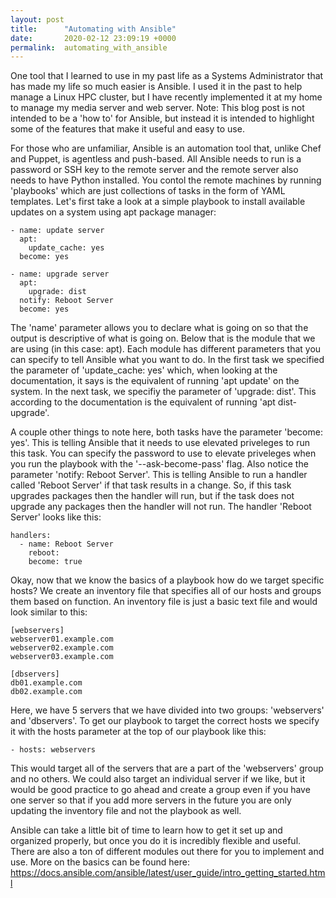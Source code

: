 ```yaml
---
layout: post
title:      "Automating with Ansible"
date:       2020-02-12 23:09:19 +0000
permalink:  automating_with_ansible
---
```



One tool that I learned to use in my past life as a Systems Administrator that has made my life so much easier is Ansible. I used it in the past to help manage a Linux HPC cluster, but I have recently implemented it at my home to manage my media server and web server. Note: This blog post is not intended to be a 'how to' for Ansible, but instead it is intended to highlight some of the features that make it useful and easy to use.

For those who are unfamiliar, Ansible is an automation tool that, unlike Chef and Puppet, is agentless and push-based. All Ansible needs to run is a password or SSH key to the remote server and the remote server also needs to have Python installed. You contol the remote machines by running 'playbooks' which are just collections of tasks in the form of YAML templates. Let's first take a look at a simple playbook to install available updates on a system using apt package manager: 

```
- name: update server
  apt: 
    update_cache: yes
  become: yes

- name: upgrade server
  apt: 
    upgrade: dist
  notify: Reboot Server
  become: yes

```
The 'name' parameter allows you to declare what is going on so that the output is descriptive of what is going on. Below that is the module that we are using (in this case: apt). Each module has different parameters that you can specify to tell Ansible what you want to do. In the first task we specified the parameter of 'update_cache: yes' which, when looking at the documentation, it says is the equivalent of running 'apt update' on the system. In the next task, we specifiy the parameter of 'upgrade: dist'. This according to the documentation is the equivalent of running 'apt dist-upgrade'. 

A couple other things to note here, both tasks have the parameter 'become: yes'. This is telling Ansible that it needs to use elevated priveleges to run this task. You can specify the password to use to elevate priveleges when you run the playbook with the '--ask-become-pass' flag. Also notice the parameter 'notify: Reboot Server'. This is telling Ansible to run a handler called 'Reboot Server' if that task results in a change. So, if this task upgrades packages then the handler will run, but if the task does not upgrade any packages then the handler will not run. The handler 'Reboot Server' looks like this:

```
handlers:
  - name: Reboot Server
    reboot:
    become: true
```
Okay, now that we know the basics of a playbook how do we target specific hosts? We create an inventory file that specifies all of our hosts and groups them based on function. An inventory file is just a basic text file and would look similar to this:

```
[webservers]
webserver01.example.com
webserver02.example.com
webserver03.example.com

[dbservers]
db01.example.com
db02.example.com
```

Here, we have 5 servers that we have divided into two groups: 'webservers' and 'dbservers'. To get our playbook to target the correct hosts we specify it with the hosts parameter at the top of our playbook like this:

```
- hosts: webservers
```

This would target all of the servers that are a part of the 'webservers' group and no others. We could also target an individual server if we like, but it would be good practice to go ahead and create a group even if you have one server so that if you add more servers in the future you are only updating the inventory file and not the playbook as well.

Ansible can take a little bit of time to learn how to get it set up and organized properly, but once you do it is incredibly flexible and useful. There are also a ton of different modules out there for you to implement and use. More on the basics can be found here: https://docs.ansible.com/ansible/latest/user_guide/intro_getting_started.html
